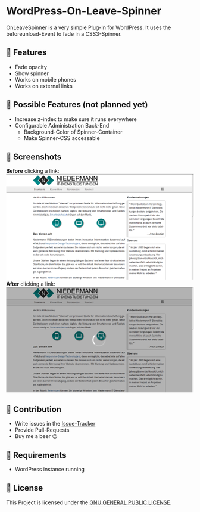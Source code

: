 # WordPress-On-Leave-Spinner
OnLeaveSpinner is a very simple Plug-In for WordPress. It uses the beforeunload-Event to fade in a CSS3-Spinner.

## :rocket: Features
* Fade opacity
* Show spinner
* Works on mobile phones
* Works on external links

## :checkered_flag: Possible Features (not planned yet)
* Increase z-index to make sure it runs everywhere
* Configurable Administration Back-End
  * Background-Color of Spinner-Container
  * Make Spinner-CSS accessable

## :eyes: Screenshots
**Before** clicking a link:
![Page without Plug-In](demo-1.png)
**After** clicking a link:
![Page without Plug-In](demo-2.png)

## :wrench: Contribution
* Write issues in the [Issue-Tracker](https://github.com/stefan-niedermann/WordPress-On-Leave-Spinner/issues)
* Provide Pull-Requests
* Buy me a beer :wink:

## :link: Requirements
* WordPress instance running

## :notebook: License
This Project is licensed under the [GNU GENERAL PUBLIC LICENSE](/LICENSE).
